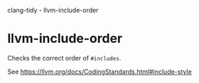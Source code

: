 clang-tidy - llvm-include-order

</div>

# llvm-include-order

Checks the correct order of `#includes`.

See <https://llvm.org/docs/CodingStandards.html#include-style>
